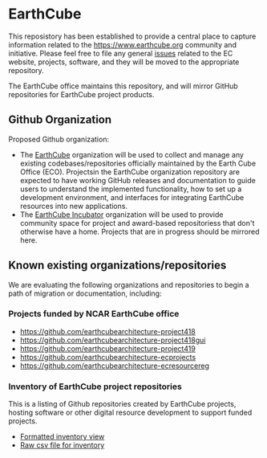 # EarthCube

This reposistory has been established to provide a central place to capture information related to the https://www.earthcube.org community and initiative.  Please feel free to file any general [issues](https://github.com/earthcube/earthcube/issues) related to the EC website, projects, software, and they will be moved to the appropriate repository.

The EarthCube office maintains this repository, and will mirror GitHub repositories for EarthCube project products. 


## Github Organization
Proposed Github organization:

* The [EarthCube](https://github.com/earthcube) organization will be used to collect and manage any existing codebases/repositories officially maintained by the Earth Cube Office (ECO).  Projectsin the EarthCube organization repository are expected to have working GitHub releases and documentation to guide users to understand the implemented functionality, how to set up a development environment, and interfaces for integrating EarthCube resources into new applications.
* The [EarthCube Incubator](https://github.com/earthcube-incubator) organization will be used to provide community space for project and award-based repositoriess that don't otherwise have a home. Projects that are in progress should be mirrored here.

## Known existing organizations/repositories

We are evaluating the following organizations and repositories to begin a path of migration or documentation, including:

### Projects funded by NCAR EarthCube office

* https://github.com/earthcubearchitecture-project418
* https://github.com/earthcubearchitecture-project418gui
* https://github.com/earthcubearchitecture-project419
* https://github.com/earthcubearchitecture-ecprojects
* https://github.com/earthcubearchitecture-ecresourcereg

### Inventory of EarthCube project repositories

This is a listing of Github repositories created by EarthCube projects, hosting software or other digital resource development to support funded projects.

* [Formatted inventory view](https://github.com/earthcube/earthcube/blob/master/RepositoryInventory.html)
* [Raw csv file for inventory](https://raw.githubusercontent.com/earthcube/earthcube/gh-pages/ECGitRepositoryInventory.csv)